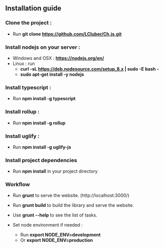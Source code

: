 ## Installation guide

### Clone the project :

- Run **git clone https://github.com/LCluber/Ch.js.git**

### Install nodejs on your server :

- Windows and OSX : **https://nodejs.org/en/**
- Linux : run
  - **curl -sL https://deb.nodesource.com/setup_8.x | sudo -E bash -**
  - **sudo apt-get install -y nodejs**

### Install typescript :

- Run **npm install -g typescript**

### Install rollup :

- Run **npm install -g rollup**

### Install uglify :

- Run **npm install -g uglify-js**

### Install project dependencies

- Run **npm install** in your project directory

### Workflow

- Run **grunt** to serve the website. (http://localhost:3000/)
- Run **grunt build** to build the library and serve the website.
- Use **grunt --help** to see the list of tasks.

- Set node environment if needed :
  - Run **export NODE_ENV=development**
  - Or **export NODE_ENV=production**
